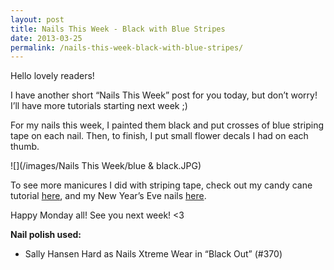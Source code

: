```yaml
---
layout: post
title: Nails This Week - Black with Blue Stripes
date: 2013-03-25
permalink: /nails-this-week-black-with-blue-stripes/
---
```


Hello lovely readers!

I have another short “Nails This Week” post for you today, but don’t worry! I’ll have more tutorials starting next week ;)

For my nails this week, I painted them black and put crosses of blue striping tape on each nail. Then, to finish, I put small flower decals I had on each thumb.

![](/images/Nails This Week/blue & black.JPG)

To see more manicures I did with striping tape, check out my candy cane tutorial [here](http://nailsfornickels.com/tutorial-candy-cane-manicure/), and my New Year’s Eve nails [here](http://nailsfornickels.com/tutorial-new-years-eve-black-gold/).

Happy Monday all! See you next week! <3

**Nail polish used:**

- Sally Hansen Hard as Nails Xtreme Wear in “Black Out” (#370)